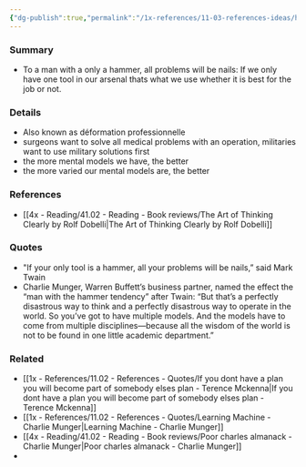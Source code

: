 ```yaml
---
{"dg-publish":true,"permalink":"/1x-references/11-03-references-ideas/have-multiple-mental-models/","dgHomeLink":true,"dgPassFrontmatter":false,"dgShowBacklinks":false,"dgShowLocalGraph":false,"dgShowInlineTitle":true}
---
```



### Summary
- To a man with a only a hammer, all problems will be nails: If we only have one tool in our arsenal thats what we use whether it is best for the job or not.

### Details
- Also known as  déformation professionnelle
- surgeons want to solve all medical problems with an operation, militaries want to use military solutions first
- the more mental models we have, the better
- the more varied our mental models are, the better

### References
- [[4x - Reading/41.02 - Reading - Book reviews/The Art of Thinking Clearly by Rolf Dobelli|The Art of Thinking Clearly by Rolf Dobelli]]

### Quotes
- "If your only tool is a hammer, all your problems will be nails,” said Mark Twain
- Charlie Munger, Warren Buffett’s business partner, named the effect the “man with the hammer tendency” after Twain: “But that’s a perfectly disastrous way to think and a perfectly disastrous way to operate in the world. So you’ve got to have multiple models. And the models have to come from multiple disciplines—because all the wisdom of the world is not to be found in one little academic department.”

### Related
- [[1x - References/11.02 - References - Quotes/If you dont have a plan you will become part of somebody elses plan - Terence Mckenna|If you dont have a plan you will become part of somebody elses plan - Terence Mckenna]]
- [[1x - References/11.02 - References - Quotes/Learning Machine - Charlie Munger|Learning Machine - Charlie Munger]]
- [[4x - Reading/41.02 - Reading - Book reviews/Poor charles almanack - Charlie Munger|Poor charles almanack - Charlie Munger]]
- 